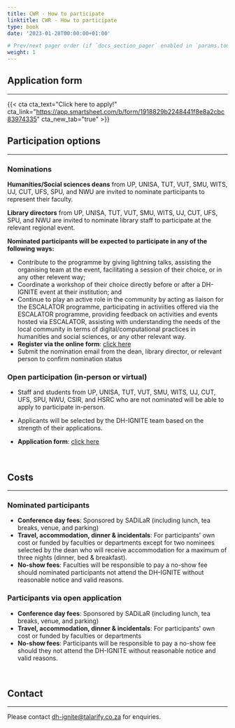 ```yaml
---
title: CWR - How to participate
linktitle: CWR - How to participate
type: book
date: '2023-01-28T00:00:00+01:00'

# Prev/next pager order (if `docs_section_pager` enabled in `params.toml`)
weight: 1
---
```



## Application form
---

{{< cta cta_text="Click here to apply!" cta_link="https://app.smartsheet.com/b/form/1918829b2248441f8e8a2cbc83974335" cta_new_tab="true" >}}



## Participation options
---

### Nominations

**Humanities/Social sciences deans** from UP, UNISA, TUT, VUT, SMU, WITS, UJ, CUT, UFS, SPU, and NWU are invited to nominate participants to represent their faculty.

**Library directors** from UP, UNISA, TUT, VUT, SMU, WITS, UJ, CUT, UFS, SPU, and NWU are invited to nominate library staff to participate at the relevant regional event.

**Nominated participants will be expected to participate in any of the following ways:**

- Contribute to the programme by giving lightning talks, assisting the organising team at the event, facilitating a session of their choice, or in any other relevent way;
- Coordinate a workshop of their choice directly before or after a DH-IGNITE event at their institution; and
- Continue to play an active role in the community by acting as liaison for the ESCALATOR programme, participating in activiities offered via the ESCALATOR programme, providing feedback on activities and events hosted via ESCALATOR, assisting with understanding the needs of the local community in terms of digital/computational practices in humanities and social sciences, or any other relevant way.
- **Register via the online form**:  [click here](https://app.smartsheet.com/b/form/1918829b2248441f8e8a2cbc83974335)
- Submit the nomination email from the dean, library director, or relevant person to confirm nomination status

### Open participation (in-person or virtual)

- Staff and students from UP, UNISA, TUT, VUT, SMU, WITS, UJ, CUT, UFS, SPU, NWU, CSIR, and HSRC who are not nominated will be able to apply to participate in-person.

- Applicants will be selected by the DH-IGNITE team based on the strength of their applications.
- **Application form**: [click here](https://app.smartsheet.com/b/form/1918829b2248441f8e8a2cbc83974335)

<br>

## Costs
---

### Nominated participants

- **Conference day fees**: Sponsored by SADiLaR (including lunch, tea breaks, venue, and parking)
- **Travel, accommodation, dinner & incidentals**: For participants' own cost or funded by faculties or departments except for two nominees selected by the dean who will receive accommodation for a maximum of three nights (dinner, bed & breakfast).
- **No-show fees**: Faculties will be responsible to pay a no-show fee should nominated participants not attend the DH-IGNITE without reasonable notice and valid reasons.

### Participants via open application

- **Conference day fees**: Sponsored by SADiLaR (including lunch, tea breaks, venue, and parking)
- **Travel, accommodation, dinner & incidentals**: For participants' own cost or funded by faculties or departments
- **No-show fees**: Participants will be responsible to pay a no-show fee should they not attend the DH-IGNITE without reasonable notice and valid reasons.

<br>

## Contact
---

Please contact [dh-ignite@talarify.co.za](mailto:dh-ignite@talarify.co.za) for enquiries.
